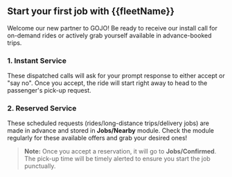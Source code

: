 <h2>Start your first job with {{fleetName}}</h2>

Welcome our new partner to GOJO! Be ready to receive our install call for on-demand rides or actively grab yourself available in advance-booked trips.

### 1. Instant Service
These dispatched calls will ask for your prompt response to either accept or "say no". Once you accept, the ride will start right away to head to the passenger's pick-up request.

### 2. Reserved Service
These scheduled requests (rides/long-distance trips/delivery jobs) are made in advance and stored in **Jobs/Nearby** module. Check the module regularly for these available offers and grab your desired ones!

> **Note:** Once you accept a reservation, it will go to **Jobs/Confirmed**. The pick-up time will be timely alerted to ensure you start the job punctually.  
